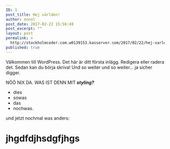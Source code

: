 ```yaml
---
ID: 1
post_title: Hej världen!
author: ennol
post_date: 2017-02-22 15:56:49
post_excerpt: ""
layout: post
permalink: >
  http://stockholmcoder.com.w0139153.kasserver.com/2017/02/22/hej-varlden/
published: true
---
```

Välkommen till WordPress. Det här är ditt första inlägg. Redigera eller radera det. Sedan kan du börja skriva! Und so weiter und so weiter...
ja sicher digger.

NÖÖ NIX DA. WAS IST DENN MIT <em><strong>styling?</strong></em>
<ul>
 	<li>dies</li>
 	<li>sowas</li>
 	<li>das</li>
 	<li>nochwas.</li>
</ul>
und jetzt nochmal was anders:
<h1>jhgdfdjhsdgfjhgs</h1>